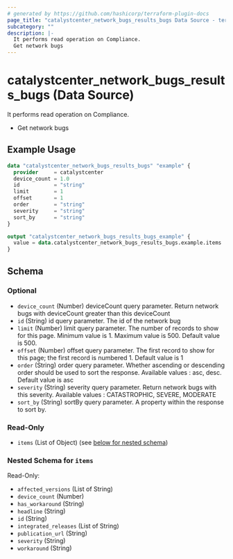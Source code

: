 ```yaml
---
# generated by https://github.com/hashicorp/terraform-plugin-docs
page_title: "catalystcenter_network_bugs_results_bugs Data Source - terraform-provider-catalystcenter"
subcategory: ""
description: |-
  It performs read operation on Compliance.
  Get network bugs
---
```


# catalystcenter_network_bugs_results_bugs (Data Source)

It performs read operation on Compliance.

- Get network bugs

## Example Usage

```terraform
data "catalystcenter_network_bugs_results_bugs" "example" {
  provider     = catalystcenter
  device_count = 1.0
  id           = "string"
  limit        = 1
  offset       = 1
  order        = "string"
  severity     = "string"
  sort_by      = "string"
}

output "catalystcenter_network_bugs_results_bugs_example" {
  value = data.catalystcenter_network_bugs_results_bugs.example.items
}
```

<!-- schema generated by tfplugindocs -->
## Schema

### Optional

- `device_count` (Number) deviceCount query parameter. Return network bugs with deviceCount greater than this deviceCount
- `id` (String) id query parameter. The id of the network bug
- `limit` (Number) limit query parameter. The number of records to show for this page. Minimum value is 1. Maximum value is 500. Default value is 500.
- `offset` (Number) offset query parameter. The first record to show for this page; the first record is numbered 1. Default value is 1
- `order` (String) order query parameter. Whether ascending or descending order should be used to sort the response. Available values : asc, desc. Default value is asc
- `severity` (String) severity query parameter. Return network bugs with this severity. Available values : CATASTROPHIC, SEVERE, MODERATE
- `sort_by` (String) sortBy query parameter. A property within the response to sort by.

### Read-Only

- `items` (List of Object) (see [below for nested schema](#nestedatt--items))

<a id="nestedatt--items"></a>
### Nested Schema for `items`

Read-Only:

- `affected_versions` (List of String)
- `device_count` (Number)
- `has_workaround` (String)
- `headline` (String)
- `id` (String)
- `integrated_releases` (List of String)
- `publication_url` (String)
- `severity` (String)
- `workaround` (String)
